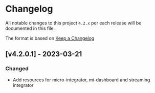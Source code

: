 # Changelog

All notable changes to this project `4.2.x` per each release will be documented in this file.

The format is based on [Keep a Changelog](https://keepachangelog.com/en/1.0.0/)

## [v4.2.0.1] - 2023-03-21
### Changed
- Add resources for micro-integrator, mi-dashboard and streaming integrator

